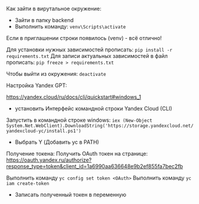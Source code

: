 

Как зайти в вирутальное окружение:
 - Зайти в папку backend
 - Выполнить команду: `venv\Scripts\activate`

 Если в приглашении строки появилось (venv) - всё отлично!

 Для установки нужных зависимостей прописать: `pip install -r requirements.txt`
 Для записи актуальных зависимостей в файл прописать: `pip freeze > requirements.txt`

 Чтобы выйти из окружения: `deactivate`




Настройка Yandex GPT:

https://yandex.cloud/ru/docs/cli/quickstart#windows_1
- установить Интерфейс командной строки Yandex Cloud (CLI)

Запустить в командной строке windows: `iex (New-Object System.Net.WebClient).DownloadString('https://storage.yandexcloud.net/yandexcloud-yc/install.ps1')`
- Выбрать Y (Добавить yc в PATH)

Получение токена:
Получить OAuth токен на странице: https://oauth.yandex.ru/authorize?response_type=token&client_id=1a6990aa636648e9b2ef855fa7bec2fb

Выполнить команду `yc config set token <OAuth>`
Выполнить команду `yc iam create-token`
- Записать полученный токен в переменную


